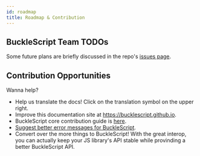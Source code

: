 ```yaml
---
id: roadmap
title: Roadmap & Contribution
---
```


## BuckleScript Team TODOs

Some future plans are briefly discussed in the repo's [issues page](https://github.com/bucklescript/bucklescript/issues).

## Contribution Opportunities

Wanna help?

- Help us translate the docs! Click on the translation symbol on the upper right.
- Improve this documentation site at https://bucklescript.github.io.
- BuckleScript core contribution guide is [here](https://github.com/BuckleScript/bucklescript/blob/master/CONTRIBUTING.md).
- [Suggest better error messages for BuckleScript](https://github.com/reasonml-community/error-message-improvement/issues).
- Convert over the more things to BuckleScript! With the great interop, you can actually keep your JS library's API stable while provinding a better BuckleScript API.
